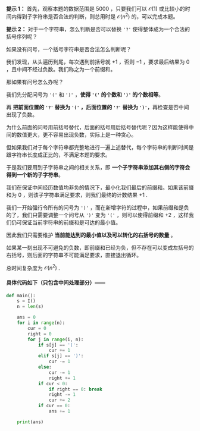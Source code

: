 **提示 1：** 首先，观察本题的数据范围是 $5000$ ，只要我们可以 $\mathcal{O}(1)$ 或比较小的时间内得到子字符串是否合法的判断，则总用时是 $\mathcal{O}(n^2)$ 的，可以完成本题。

**提示 2：** 对于一个字符串，怎么判断是否可以替换 `'?'` 使得整体成为一个合法的括号序列呢？

如果没有问号，一个括号字符串是否合法怎么判断呢？

我们发现，从头遍历到尾，每次遇到前括号就 $+1$ ，否则 $-1$ ，要求最后结果为 $0$ ，且中间不经过负数。我们称之为一个前缀和。

那如果有问号怎么办呢？

我们先分配问号为 `'('` 和 `')'` ，**使得 `'('` 的个数和 `')'` 的个数相等**。

再 **把前面位置的 `'?'` 替换为 `'('` ，后面位置的 `'?'` 替换为 `')'`**，再检查是否中间出现了负数。

为什么前面的问号用前括号替代，后面的括号用后括号替代呢？因为这样能使得中间的数值更大，更不容易出现负数，实际上是一种贪心。

但如果我们对于每个字符串都完整地进行一遍上述替代，每个字符串的判断时间是跟字符串长度成正比的，不满足本题的要求。

于是我们要用到子字符串之间的相关关系，即 **一个子字符串添加其右侧的字符会得到一个新的子字符串**。

我们在保证中间经历数值均非负的情况下，最小化我们最后的前缀和。如果该前缀和为 $0$ ，则该子字符串满足要求，则我们最终的计数结果 $+1$ .

我们一开始强行令所有的问号为 `')'` ，而在新增字符的过程中，如果前缀和是负的了，我们只需要调整一个问号从 `')'` 变为 `'('` ，则可以使得前缀和 $+2$ ，这样我们仍可保证当前字符串的前缀和是可达的最小值。

因此我们只需要维护 **当前能达到的最小值以及可以转化的右括号的数量** 。

如果某一刻出现不可避免的负数，即前缀和已经为负，但不存在可以变成左括号的右括号，则后面的字符串不可能满足要求，直接退出循环。

总时间复杂度为 $\mathcal{O}(n^2)$ .

#### 具体代码如下（只包含中间处理部分）——

```Python []
def main():
    s = I()
    n = len(s)

    ans = 0
    for i in range(n):
        cur = 0
        right = 0
        for j in range(i, n):
            if s[j] == '(':
                cur += 1
            elif s[j] == ')':
                cur -= 1
            else:
                cur -= 1
                right += 1
            if cur < 0:
                if right == 0: break
                right -= 1
                cur += 2
            if cur == 0:
                ans += 1

    print(ans)
```